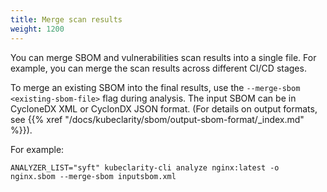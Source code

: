 ```yaml
---
title: Merge scan results
weight: 1200
---
```


You can merge SBOM and vulnerabilities scan results into a single file. For example, you can merge the scan results across different CI/CD stages.

To merge an existing SBOM into the final results, use the `--merge-sbom <existing-sbom-file>` flag during analysis. The input SBOM can be in CycloneDX XML or CyclonDX JSON format. (For details on output formats, see {{% xref "/docs/kubeclarity/sbom/output-sbom-format/_index.md" %}}).

For example:

```shell
ANALYZER_LIST="syft" kubeclarity-cli analyze nginx:latest -o nginx.sbom --merge-sbom inputsbom.xml
```
